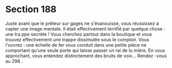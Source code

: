 # Section 188

Juste avant que le prêteur sur gages ne s'évanouisse, vous réussissez à capter une image
mentale. Il était effectivement terrifié par quelque chose : une tra ppe secrète ! Vous
cherchez partout dans la boutique et vous trouvez effectivement une trappe dissimulée
sous le comptoir. Vous l'ouvrez : une échelle de fer vous conduit dans une petite pièce ne
comportant qu'une seule porte qui laisse passer un rai de lu mière. En vous approchant,
vous entendez distinctement des bruits de voix... Rendez -vous au  298 .